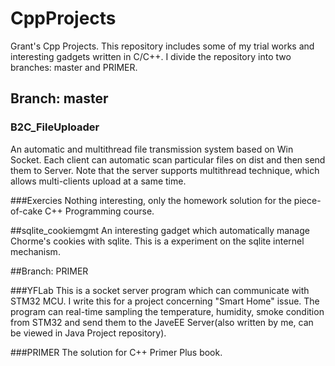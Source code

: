 # CppProjects
Grant's Cpp Projects.
This repository includes some of my trial works and interesting gadgets written in C/C++. I divide the repository into two branches: master and PRIMER.

## Branch: master
### B2C_FileUploader
An automatic and multithread file transmission system based on Win Socket. Each client can automatic scan particular files on dist and 
then send them to Server. Note that the server supports multithread technique, which allows multi-clients upload at a same time.

###Exercies
Nothing interesting, only the homework solution for the piece-of-cake C++ Programming course.

##sqlite_cookiemgmt
An interesting gadget which automatically manage Chorme's cookies with sqlite. This is a experiment on the sqlite internel mechanism.


##Branch: PRIMER

###YFLab
This is a socket server program which can communicate with STM32 MCU. I write this for a project concerning "Smart Home" issue.
The program can real-time sampling the temperature, humidity, smoke condition from STM32 and send them to the JaveEE Server(also written
by me, can be viewed in Java Project repository).

###PRIMER
The solution for C++ Primer Plus book.
